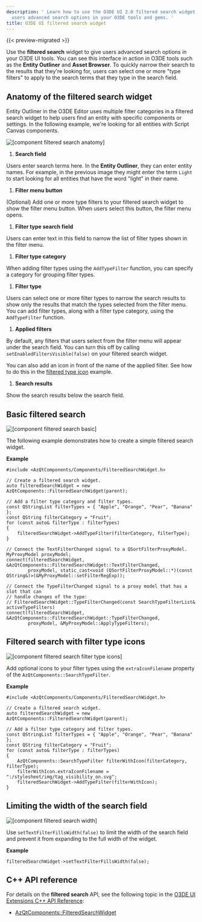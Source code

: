 ```yaml
---
description: ' Learn how to use the O3DE UI 2.0 filtered search widget to give
  users advanced search options in your O3DE tools and gems. '
title: O3DE UI filtered search widget
---
```


{{< preview-migrated >}}

Use the **filtered search** widget to give users advanced search options in your O3DE UI tools. You can see this interface in action in O3DE tools such as the **Entity Outliner** and **Asset Browser**. To quickly narrow their search to the results that they're looking for, users can select one or more "type filters" to apply to the search terms that they type in the search field.

## Anatomy of the filtered search widget<a name="filtered-search-anatomy"></a>

Entity Outliner in the O3DE Editor uses multiple filter categories in a filtered search widget to help users find an entity with specific components or settings. In the following example, we're looking for all entities with Script Canvas components.

![\[component filtered search anatomy\]](/images/tools-ui/component-filtered-search-anatomy.png)

1.  **Search field**

   Users enter search terms here. In the **Entity Outliner**, they can enter entity names. For example, in the previous image they might enter the term `Light` to start looking for all entities that have the word "light" in their name.

1.  **Filter menu button**

   \(Optional\) Add one or more type filters to your filtered search widget to show the filter menu button. When users select this button, the filter menu opens.

1.  **Filter type search field**

   Users can enter text in this field to narrow the list of filter types shown in the filter menu.

1.  **Filter type category**

   When adding filter types using the `AddTypeFilter` function, you can specify a category for grouping filter types.

1.  **Filter type**

   Users can select one or more filter types to narrow the search results to show only the results that match the types selected from the filter menu. You can add filter types, along with a filter type category, using the `AddTypeFilter` function.

1.  **Applied filters**

   By default, any filters that users select from the filter menu will appear under the search field. You can turn this off by calling `setEnabledFiltersVisible(false)` on your filtered search widget.

   You can also add an icon in front of the name of the applied filter. See how to do this in the [filtered type icon](#filtered-search-with-filter-type-icons) example.

1.  **Search results**

   Show the search results below the search field.

## Basic filtered search<a name="filtered-search-basic"></a>

![\[component filtered search basic\]](/images/tools-ui/component-filtered-search-basic.png)

The following example demonstrates how to create a simple filtered search widget.

 **Example**

```
#include <AzQtComponents/Components/FilteredSearchWidget.h>

// Create a filtered search widget.
auto filteredSearchWidget = new AzQtComponents::FilteredSearchWidget(parent);

// Add a filter type category and filter types.
const QStringList filterTypes = { "Apple", "Orange", "Pear", "Banana" };
const QString filterCategory = "Fruit";
for (const auto& filterType : filterTypes)
{
    filteredSearchWidget->AddTypeFilter(filterCategory, filterType);
}

// Connect the TextFilterChanged signal to a QSortFilterProxyModel.
MyProxyModel proxyModel;
connect(filteredSearchWidget, &AzQtComponents::FilteredSearchWidget::TextFilterChanged,
        proxyModel, static_cast<void (QSortFilterProxyModel::*)(const QString&)>(&MyProxyModel::setFilterRegExp));

// Connect the TypeFilterChanged signal to a proxy model that has a slot that can
// handle changes of the type:
// FilteredSearchWidget::TypeFilterChanged(const SearchTypeFilterList& activeTypeFilters)
connect(filteredSearchWidget, &AzQtComponents::FilteredSearchWidget::TypeFilterChanged,
        proxyModel, &MyProxyModel::ApplyTypeFilters);
```

## Filtered search with filter type icons

![\[component filtered search filter type icons\]](/images/tools-ui/component-filtered-search-filter-type-icons.png)

Add optional icons to your filter types using the `extraIconFilename` property of the `AzQtComponents::SearchTypeFilter`.

 **Example**

```
#include <AzQtComponents/Components/FilteredSearchWidget.h>

// Create a filtered search widget.
auto filteredSearchWidget = new AzQtComponents::FilteredSearchWidget(parent);

// Add a filter type category and filter types.
const QStringList filterTypes = { "Apple", "Orange", "Pear", "Banana" };
const QString filterCategory = "Fruit";
for (const auto& filterType : filterTypes)
{
    AzQtComponents::SearchTypeFilter filterWithIcon(filterCategory, filterType);
    filterWithIcon.extraIconFilename = ":/stylesheet/img/tag_visibility_on.svg";
    filteredSearchWidget->AddTypeFilter(filterWithIcon);
}
```

## Limiting the width of the search field<a name="filtered-search-width"></a>

![\[component filtered search width\]](/images/tools-ui/component-filtered-search-width.png)

Use `setTextFilterFillsWidth(false)` to limit the width of the search field and prevent it from expanding to the full width of the widget.

 **Example**

```
filteredSearchWidget->setTextFilterFillsWidth(false);
```

## C\+\+ API reference<a name="filtered-search-api-ref"></a>

For details on the **filtered search** API, see the following topic in the [O3DE UI Extensions C\+\+ API Reference](/docs/api/frameworks/azqtcomponents/namespace_az_qt_components.html):
+  [AzQtComponents::FilteredSearchWidget](/docs/api/frameworks/azqtcomponents/class_az_qt_components_1_1_filtered_search_widget.html)
